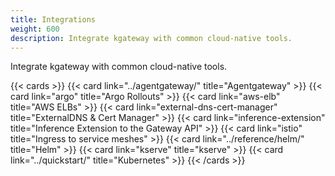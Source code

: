 ```yaml
---
title: Integrations
weight: 600
description: Integrate kgateway with common cloud-native tools.
---
```


Integrate kgateway with common cloud-native tools.

{{< cards >}}
  {{< card link="../agentgateway/" title="Agentgateway" >}}
  {{< card link="argo" title="Argo Rollouts" >}}
  {{< card link="aws-elb" title="AWS ELBs" >}}
  {{< card link="external-dns-cert-manager" title="ExternalDNS & Cert Manager"  >}}
  {{< card link="inference-extension" title="Inference Extension to the Gateway API"  >}}
  {{< card link="istio" title="Ingress to service meshes"  >}}
  {{< card link="../reference/helm/" title="Helm"  >}}
  {{< card link="kserve" title="kserve" >}}
  {{< card link="../quickstart/" title="Kubernetes"  >}}
{{< /cards >}}